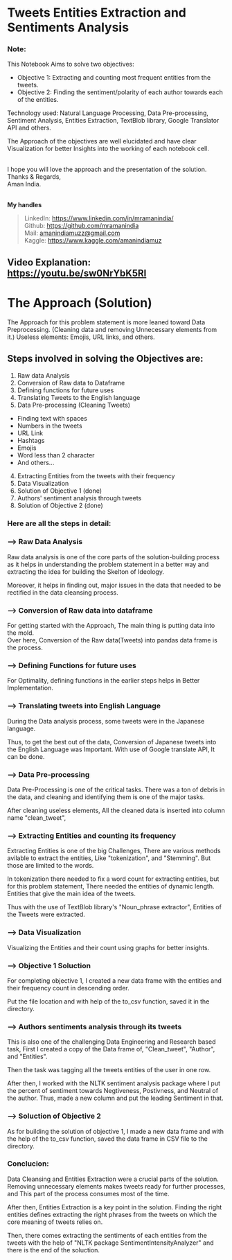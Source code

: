 # Tweets Entities Extraction and Sentiments Analysis

### Note:

This Notebook Aims to solve two objectives:
* Objective 1: Extracting and counting most frequent entities from the tweets.
* Objective 2: Finding the sentiment/polarity of each author towards each of the entities. 


Technology used: Natural Language Processing, Data Pre-processing, Sentiment Analysis, Entities Extraction, TextBlob library, Google Translator API and others.

The Approach of the objectives are well elucidated and have clear Visualization for better Insights into the working of each notebook cell.

\
I hope you will love the approach and the presentation of the solution.
\
Thanks & Regards,\
Aman India.

\
**My handles**
> LinkedIn: https://www.linkedin.com/in/mramanindia/
\
> Github: https://github.com/mramanindia
\
> Mail: amanindiamuzz@gmail.com
\
> Kaggle: https://www.kaggle.com/amanindiamuz

## Video Explanation: https://youtu.be/sw0NrYbK5RI

# The Approach (Solution)
The Approach for this problem statement is more leaned toward Data Preprocessing. (Cleaning data and removing Unnecessary elements from it.)
Useless elements: Emojis, URL links, and others.

## **Steps involved in solving the Objectives are:**
1.  Raw data Analysis
2.  Conversion of Raw data to Dataframe
2.  Defining functions for future uses
4.  Translating Tweets to the English language
3.  Data Pre-processing (Cleaning Tweets)
  * Finding text with spaces
  * Numbers in the tweets
  * URL Link
  * Hashtags
  * Emojis
  * Word less than 2 character
  *  And others...

4.  Extracting Entities from the tweets with their frequency
5.  Data Visualization
7.  Solution of Objective 1 (done)
8. Authors' sentiment analysis through tweets
10. Solution of Objective 2 (done)


### Here are all the steps in detail:
### --> Raw Data Analysis
Raw data analysis is one of the core parts of the solution-building process as it helps in understanding the problem statement in a better way and extracting the idea for building the Skelton of Ideology.

Moreover, it helps in finding out, major issues in the data that needed to be rectified in the data cleansing process.

### --> Conversion of Raw data into dataframe
For getting started with the Approach, The main thing is putting data into the mold.\
Over here,
Conversion of the Raw data(Tweets) into pandas data frame is the process.

### -->  Defining Functions for future uses

For Optimality, defining functions in the earlier steps helps in Better Implementation.

### --> Translating tweets into English Language

During the Data analysis process, some tweets were in the Japanese language.

Thus, to get the best out of the data, Conversion of Japanese tweets into the English Language was Important.
With use of Google translate API, It can be done.

### --> Data Pre-processing

Data Pre-Processing is one of the critical tasks. There was a ton of debris in the data, and cleaning and identifying them is one of the major tasks.

After cleaning useless elements, All the cleaned data is inserted into column name "clean_tweet", 

### --> Extracting Entities and counting its frequency

Extracting Entities is one of the big Challenges, There are various methods avilable to extract the entities, Like "tokenization", and "Stemming". But those are limited to the words.

In tokenization there needed to fix a word count for extracting entities, but for this problem statement, There needed the entities of dynamic length. 
Entities that give the main idea of the tweets.

Thus with the use of TextBlob library's  "Noun_phrase extractor", Entities of the Tweets were extracted.

### --> Data Visualization

Visualizing the Entities and their count using graphs for better insights.

### --> Objective 1 Soluction

For completing objective 1, I created a new data frame with the entities and their frequency count in descending order.

Put the file location and with help of the to_csv function, saved it in the directory.

### --> Authors sentiments analysis through its tweets

This is also one of the challenging Data Engineering and Research based task,
First I created a copy of the Data frame of, "Clean_tweet", "Author", and "Entities".

Then the task was tagging all the tweets entities of the user in one row.

After then, I worked with the NLTK sentiment analysis package where I put the percent of sentiment towards Negtiveness, Postivness, and Neutral of the author.
Thus, made a new column and put the leading Sentiment in that.

### --> Soluction of Objective 2

As for building the solution of objective 1, I made a new data frame and with the help of the to_csv function, saved the data frame in CSV file to the directory.


### **Conclucion:**

Data Cleansing and Entities Extraction were a crucial parts of the solution. Removing unnecessary elements makes tweets ready for further processes, and This part of the process consumes most of the time.

After then, Entities Extraction is a key point in the solution. Finding the right entities defines extracting the right phrases from the tweets on which the core meaning of tweets relies on.

Then, there comes extracting the sentiments of each entities from the tweets with the help of "NLTK package SentimentIntensityAnalyzer" and there is the end of the soluction.







